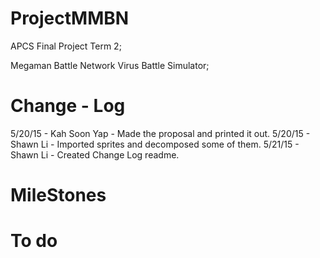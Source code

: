 ProjectMMBN
=========================================================================================================================
APCS Final Project Term 2;

Megaman Battle Network Virus Battle Simulator;

Change - Log
=========================================================================================================================
5/20/15 - Kah Soon Yap - Made the proposal and printed it out.
5/20/15 - Shawn Li - Imported sprites and decomposed some of them.
5/21/15 - Shawn Li - Created Change Log readme.

MileStones
=========================================================================================================================

To do
=========================================================================================================================
